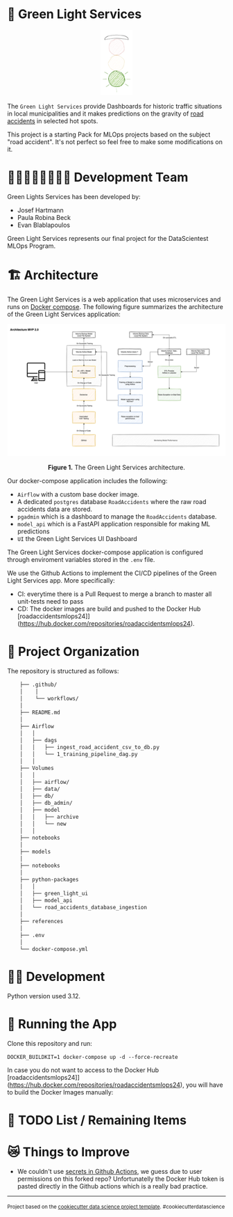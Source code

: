 🚦 Green Light Services
==============================

<p align="center">
 <img src="./python-packages/green_light_ui/src/green_light_ui/assets/GreenLights.png" alt="alt text" height="150">
</p>


The `Green Light Services` provide Dashboards for historic traffic situations in local municipalities and it makes predictions on the gravity of [road accidents](https://www.data.gouv.fr/en/datasets/bases-de-donnees-annuelles-des-accidents-corporels-de-la-circulation-routiere-annees-de-2005-a-2019/) in selected hot spots. 

This project is a starting Pack for MLOps projects based on the subject "road accident". It's not perfect so feel free to make some modifications on it.

# 👨🏼‍💻👩‍💻👨🏻‍💻 Development Team

Green Lights Services has been developed by:
- Josef Hartmann
- Paula Robina Beck
- Evan Blablapoulos

Green Light Services represents our final project for the DataScientest MLOps Program.

# 🏗️ Architecture

The Green Light Services is a web application that uses microservices and runs on [Docker compose](https://docs.docker.com/compose/). The following figure summarizes the architecture of the Green Light Services application:

![Green Light Services architecture](./python-packages/green_light_ui/src/green_light_ui/assets/ServicePlatform.png)
<p align="center">
    <b>Figure 1.</b> The Green Light Services architecture.
</p>

Our docker-compose application includes the following:
- `Airflow` with a custom base docker image.
- A dedicated `postgres` database `RoadAccidents` where the raw road accidents data are stored.
- `pgadmin` which is a dashboard to manage the `RoadAccidents` database.
- `model_api` which is a FastAPI application responsible for making ML predictions
- `UI` the Green Light Services UI Dashboard

The Green Light Services docker-compose application is configured through enviroment variables stored in the `.env` file.

We use the Github Actions to implement the CI/CD pipelines of the Green Light Services app. More specifically:
- CI: everytime there is a Pull Request to merge a branch to master all unit-tests need to pass
- CD: The docker images are build and pushed to the Docker Hub [roadaccidentsmlops24]](https://hub.docker.com/repositories/roadaccidentsmlops24).

# 📂 Project Organization
The repository is structured as follows:

```
    ├── .github/
    │    │
    │    └── workflows/                     
    │
    ├── README.md          
    │
    ├── Airflow                
    │   │
    │   ├── dags           
    │   │   ├── ingest_road_accident_csv_to_db.py    
    │   │   └── 1_training_pipeline_dag.py 
    │   │
    ├── Volumes     
    │   │
    │   ├── airflow/        
    │   ├── data/         
    │   ├── db/       
    │   ├── db_admin/
    │   ├── model
    │   │   ├── archive  
    │   │   └── new
    │   │
    ├── notebooks          
    │
    ├── models             
    │
    ├── notebooks         
    │
    ├── python-packages                
    │   │
    │   ├── green_light_ui
    │   ├── model_api           
    │   └── road_accidents_database_ingestion
    │
    ├── references         
    │
    ├── .env         
    │
    └── docker-compose.yml         
```

# 👩‍💻 Development

Python version used 3.12.

# 👟 Running the App

Clone this repository and run:

```
DOCKER_BUILDKIT=1 docker-compose up -d --force-recreate
```

In case you do not want to access to the Docker Hub [roadaccidentsmlops24]](https://hub.docker.com/repositories/roadaccidentsmlops24), you will have to build the Docker Images manually:


# 📝 TODO List / Remaining Items

# 😿 Things to Improve

- We couldn't use [secrets in Github Actions](https://docs.github.com/en/actions/security-guides/using-secrets-in-github-actions), we guess due to user permissions on this forked repo? Unfortunatelly the Docker Hub token is pasted directly in the Github actions which is a really bad practice.


------------------------

<p><small>Project based on the <a target="_blank" href="https://drivendata.github.io/cookiecutter-data-science/">cookiecutter data science project template</a>. #cookiecutterdatascience</small></p>
